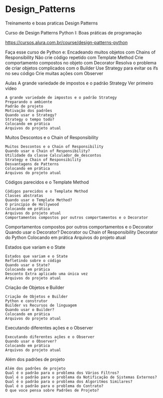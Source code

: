 # Design_Patterns
Treinamento e boas praticas Design Patterns

Curso de Design Patterns Python I: Boas práticas de programação

<https://cursos.alura.com.br/course/design-patterns-python> 

Faça esse curso de Python e:
Encadeando muitos objetos com Chains of Responsibility
Não crie código repetido com Template Method
Crie comportamento compostos no objeto com Decorator
Resolva o problema de criar objetos complicados com o Builder
Use Strategy para evitar os ifs no seu código
Crie muitas ações com Observer

Aulas
A grande variedade de impostos e o padrão Strategy Ver primeiro vídeo

    A grande variedade de impostos e o padrão Strategy
    Preparando o ambiente
    Padrão de projeto
    Motivação dos padrões
    Quando usar o Strategy?
    Strategy o tempo todo?
    Colocando em prática
    Arquivos do projeto atual
 
 Muitos Descontos e o Chain of Responsibility

    Muitos Descontos e o Chain of Responsibility
    Quando usar o Chain of Responsibility?
    Utilidade da classe Calculador_de_descontos
    Strategy e Chain of Responsibility
    Desvantagens de Patterns
    Colocando em prática
    Arquivos do projeto atual
    
Códigos parecidos e o Template Method

    Códigos parecidos e o Template Method
    Classes abstratas
    Quando usar o Template Method?
    O princípio de Hollywood
    Colocando em prática
    Arquivos do projeto atual
    Comportamentos compostos por outros comportamentos e o Decorator

Comportamentos compostos por outros comportamentos e o Decorator
    Quando usar o Decorator?
    Decorator ou Chain of Responsibility
    Decorator do Python
    Colocando em prática
    Arquivos do projeto atual
    
Estados que variam e o State

    Estados que variam e o State
    Refletindo sobre o código
    Quando usar o State?
    Colocando em prática
    Desconto Extra aplicado uma única vez
    Arquivos do projeto atual
    
Criação de Objetos e Builder

    Criação de Objetos e Builder
    Python e construtor
    Builder vs Recursos de linguagem
    Quando usar o Builder?
    Colocando em prática
    Arquivos do projeto atual
    
Executando diferentes ações e o Observer

    Executando diferentes ações e o Observer
    Quando usar o Observer?
    Colocando em prática
    Arquivos do projeto atual
    
Além dos padrões de projeto

    Além dos padrões de projeto
    Qual é o padrão para o problema dos Vários Filtros?
    Qual é o padrão para o problema da Notificação de Sistemas Externos?
    Qual é o padrão para o problema dos Algoritmos Similares?
    Qual é o padrão para o problema do Contrato?
    O que voce pensa sobre Padrões de Projeto?

